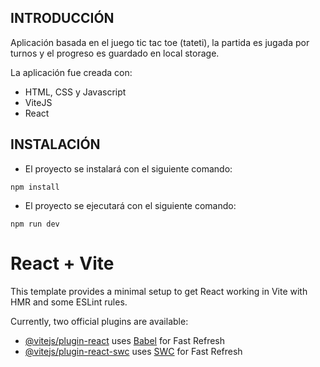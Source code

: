 ## INTRODUCCIÓN

Aplicación basada en el juego tic tac toe (tateti), la partida es jugada por turnos y el progreso es guardado en local storage.

La aplicación fue creada con:
* HTML, CSS y Javascript
* ViteJS
* React

## INSTALACIÓN

* El proyecto se instalará con el siguiente comando:
```
npm install
```

* El proyecto se ejecutará con el siguiente comando:
```
npm run dev
```

# React + Vite

This template provides a minimal setup to get React working in Vite with HMR and some ESLint rules.

Currently, two official plugins are available:

- [@vitejs/plugin-react](https://github.com/vitejs/vite-plugin-react/blob/main/packages/plugin-react/README.md) uses [Babel](https://babeljs.io/) for Fast Refresh
- [@vitejs/plugin-react-swc](https://github.com/vitejs/vite-plugin-react-swc) uses [SWC](https://swc.rs/) for Fast Refresh
